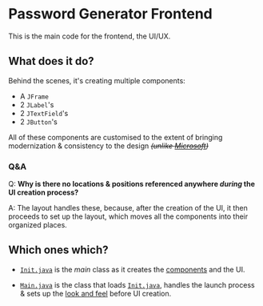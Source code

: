 # Password Generator Frontend

This is the main code for the frontend, the UI/UX.

## What does it do?

Behind the scenes, it's creating multiple components:

- A `JFrame`
- 2 `JLabel`'s
- 2 `JTextField`'s
- 2 `JButton`'s

All of these components are customised to the extent of bringing modernization & consistency to the design *~~(unlike [Microsoft](https://youtu.be/NQPDe_eSQRo?t=35))~~*

### Q&A
Q: **Why is there no locations & positions referenced anywhere *during* the UI creation process?**

A: The layout handles these, because, after the creation of the UI, it then proceeds to set up the layout, which moves all the components into their organized places.

## Which ones which?

- [`Init.java`](https://github.com/Hedreon/PasswordGenerator/blob/main/src/main/java/com/hedreon/passwordgenerator/Init.java) is the *main* class as it creates the [components](https://github.com/Hedreon/PasswordGenerator/tree/main/src/main/java/com/hedreon/passwordgenerator#what-does-it-do) and the UI.

- [`Main.java`](https://github.com/Hedreon/PasswordGenerator/blob/main/src/main/java/com/hedreon/passwordgenerator/Main.java) is the class that loads [`Init.java`](https://github.com/Hedreon/PasswordGenerator/blob/main/src/main/java/com/hedreon/passwordgenerator/Init.java), handles the launch process & sets up the [look and feel](https://en.wikipedia.org/wiki/Look_and_feel) before UI creation.
